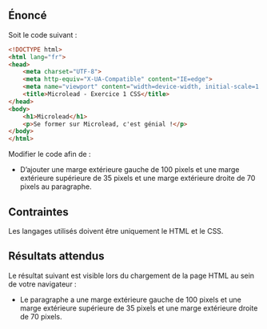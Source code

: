 ## Énoncé

Soit le code suivant : 

```html
<!DOCTYPE html>
<html lang="fr">
<head>
    <meta charset="UTF-8">
    <meta http-equiv="X-UA-Compatible" content="IE=edge">
    <meta name="viewport" content="width=device-width, initial-scale=1.0">
    <title>Microlead - Exercice 1 CSS</title>
</head>
<body>
    <h1>Microlead</h1>
    <p>Se former sur Microlead, c'est génial !</p>
</body>
</html>
```

Modifier le code afin de :

- D’ajouter une marge extérieure gauche de 100 pixels et une marge extérieure supérieure de 35 pixels et une marge extérieure droite de 70 pixels au paragraphe.

## Contraintes

Les langages utilisés doivent être uniquement le HTML et le CSS.

## Résultats attendus

Le résultat suivant est visible lors du chargement de la page HTML au sein de votre navigateur :

- Le paragraphe a une marge extérieure gauche de 100 pixels et une marge extérieure supérieure de 35 pixels et une marge extérieure droite de 70 pixels.